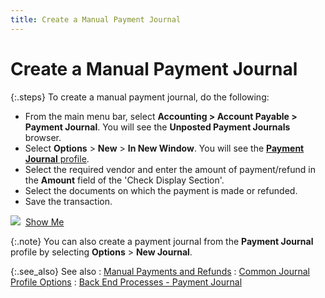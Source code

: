 ```yaml
---
title: Create a Manual Payment Journal
---
```


# Create a Manual Payment Journal


{:.steps}
To create a manual payment journal, do the  following:

- From the main  menu bar, select **Accounting &gt; Account 
 Payable &gt; Payment Journal**. You will see the **Unposted 
 Payment Journals** browser.
- Select **Options** > **New** > **In New Window**. You  will see the [**Payment 
 Journal** profile]({{site.acc_baseurl}}/vendor-payments-and-refunds/creating-a-manual-payment-journal/the_payment_journal_profile.html).
- Select the  required vendor and enter the amount of payment/refund in the **Amount** field of the 'Check Display Section'.
- Select the  documents on which the payment is made or refunded.
- Save the transaction.



![]({{site.acc_baseurl}}/img/avi.gif)  [Show  Me]({{site.acc_baseurl}}/misc/manualpaymentjournalandprintchecks.html)


{:.note}
You can also create a payment journal from  the **Payment Journal** profile by  selecting **Options** > **New 
 Journal**.


{:.see_also}
See also
: [Manual  Payments and Refunds]({{site.acc_baseurl}}/vendor-payments-and-refunds/manual_payments_and_refunds.html)
: [Common  Journal Profile Options]({{site.acc_baseurl}}/purchasing/purchasing-through-documents/system-purchase-journals/common_journal_profile_options.html)
: [Back  End Processes - Payment Journal]({{site.acc_baseurl}}/vendor-payments-and-refunds/creating-a-manual-payment-journal/backend_processes_manpmtjrnl.html)

